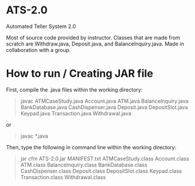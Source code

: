 # ATS-2.0
Automated Teller System 2.0

Most of source code provided by instructor. Classes that are made from scratch are Withdraw.java, Deposit.java, and BalanceInquiry.java. Made in collaboration with a group.

# How to run / Creating JAR file
First, compile the .java files within the working directory:
> javac ATMCaseStudy.java Account.java ATM.java BalanceInquiry.java BankDatabase.java CashDispenser.java Deposit.java DepositSlot.java Keypad.java Transaction.java Withdrawal.java

or

> javac *.java

Then, type the following in command line within the working directory:
> jar cfm ATS-2.0.jar MANIFEST.txt ATMCaseStudy.class Account.class ATM.class BalanceInquiry.class BankDatabase.class CashDispenser.class Deposit.class DepositSlot.class Keypad.class Transaction.class Withdrawal.class
